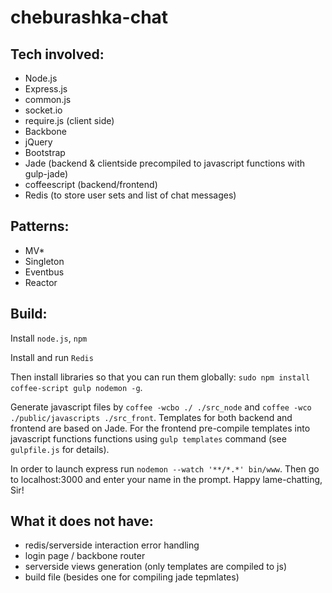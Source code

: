 # cheburashka-chat
## Tech involved:
  - Node.js
  - Express.js
  - common.js
  - socket.io
  - require.js (client side)
  - Backbone
  - jQuery
  - Bootstrap
  - Jade (backend & clientside precompiled to javascript functions with gulp-jade)
  - coffeescript (backend/frontend)
  - Redis (to store user sets and list of chat messages)

## Patterns:
  - MV*
  - Singleton
  - Eventbus
  - Reactor

## Build:

Install ``node.js``, ``npm``

Install and run ``Redis``

Then install libraries so that you can run them globally: ``sudo npm install coffee-script gulp nodemon -g``.

Generate javascript files by ``coffee -wcbo ./ ./src_node`` and ``coffee -wco ./public/javascripts ./src_front``.
Templates for both backend and frontend are based on Jade. For the frontend pre-compile templates into javascript functions functions using ``gulp templates`` command (see ``gulpfile.js`` for details).

In order to launch express run ``nodemon --watch '**/*.*' bin/www``. Then go to localhost:3000 and enter your name in the prompt.
Happy lame-chatting, Sir!

## What it does not have:
 - redis/serverside interaction error handling
 - login page / backbone router
 - serverside views generation (only templates are compiled to js)
 - build file (besides one for compiling jade tepmlates)
